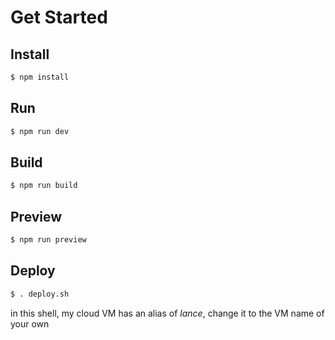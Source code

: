 # Get Started

## Install

```bash
$ npm install
```

## Run

```bash
$ npm run dev
```

## Build

```bash
$ npm run build
```

## Preview

```bash
$ npm run preview
```

## Deploy

```bash
$ . deploy.sh
```

in this shell, my cloud VM has an alias of *lance*, change it to the VM name of your own